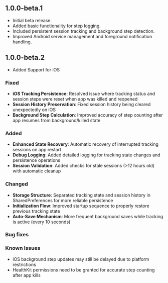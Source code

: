 ## 1.0.0-beta.1

- Initial beta release.
- Added basic functionality for step logging.
- Included persistent session tracking and background step detection.
- Improved Android service management and foreground notification handling.

## 1.0.0-beta.2

- Added Support for iOS

### Fixed
- **iOS Tracking Persistence**: Resolved issue where tracking status and session steps were reset when app was killed and reopened
- **Session History Preservation**: Fixed session history being cleared unexpectedly on iOS
- **Background Step Calculation**: Improved accuracy of step counting after app resumes from background/killed state

### Added
- **Enhanced State Recovery**: Automatic recovery of interrupted tracking sessions on app restart
- **Debug Logging**: Added detailed logging for tracking state changes and persistence operations
- **Session Validation**: Added checks for stale sessions (>12 hours old) with automatic cleanup

### Changed
- **Storage Structure**: Separated tracking state and session history in SharedPreferences for more reliable persistence
- **Initialization Flow**: Improved startup sequence to properly restore previous tracking state
- **Auto-Save Mechanism**: More frequent background saves while tracking is active (every 10 seconds)
### Bug fixes
### Known Issues
- iOS background step updates may still be delayed due to platform restrictions
- HealthKit permissions need to be granted for accurate step counting after app kills